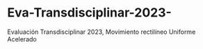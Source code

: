 # Eva-Transdisciplinar-2023-
Evaluación Transdisciplinar 2023, Movimiento rectilíneo Uniforme Acelerado 
